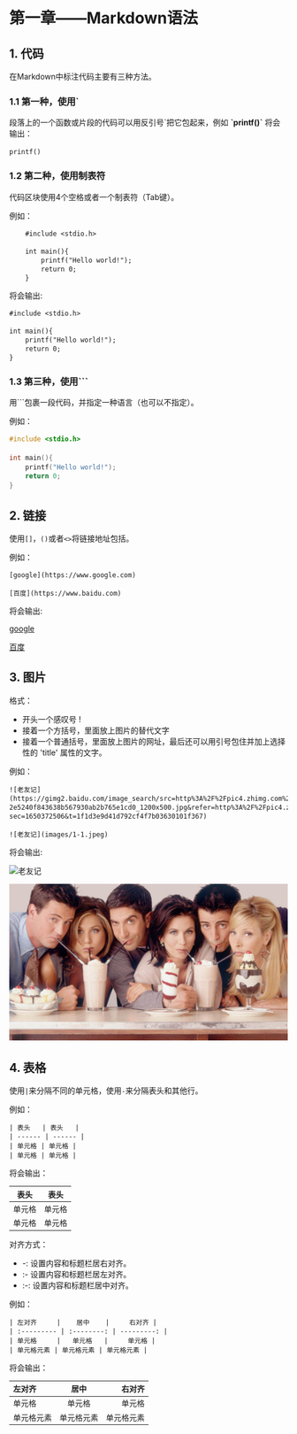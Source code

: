 # 第一章——Markdown语法

## 1. 代码

在Markdown中标注代码主要有三种方法。

### 1.1 第一种，使用`

段落上的一个函数或片段的代码可以用反引号\`把它包起来，例如 **\`printf()\`** 将会输出：

`printf()`

### 1.2 第二种，使用制表符

代码区块使用4个空格或者一个制表符（Tab键）。

例如：

```plaintext
    #include <stdio.h>

    int main(){
        printf("Hello world!");
        return 0;
    }
```

将会输出:

    #include <stdio.h>

    int main(){
        printf("Hello world!");
        return 0;
    }

### 1.3 第三种，使用```

用```包裹一段代码，并指定一种语言（也可以不指定）。

例如：

```c
#include <stdio.h>

int main(){
    printf("Hello world!");
    return 0;
}
```

## 2. 链接

使用`[]`，`()`或者`<>`将链接地址包括。

例如：

```plaintext
[google](https://www.google.com)

[百度](https://www.baidu.com)
```

将会输出:

[google](https://www.google.com)

[百度](https://www.baidu.com)

## 3. 图片

格式：

- 开头一个感叹号 !
- 接着一个方括号，里面放上图片的替代文字
- 接着一个普通括号，里面放上图片的网址，最后还可以用引号包住并加上选择性的 'title' 属性的文字。



例如：

```plaintext
![老友记](https://gimg2.baidu.com/image_search/src=http%3A%2F%2Fpic4.zhimg.com%2Fv2-2e5240f843638b567930ab2b765e1cd0_1200x500.jpg&refer=http%3A%2F%2Fpic4.zhimg.com&app=2002&size=f9999,10000&q=a80&n=0&g=0n&fmt=auto?sec=1650372506&t=1f1d3e9d41d792cf4f7b03630101f367)

![老友记](images/1-1.jpeg)
```

将会输出:

![老友记](https://gimg2.baidu.com/image_search/src=http%3A%2F%2Fpic4.zhimg.com%2Fv2-2e5240f843638b567930ab2b765e1cd0_1200x500.jpg&refer=http%3A%2F%2Fpic4.zhimg.com&app=2002&size=f9999,10000&q=a80&n=0&g=0n&fmt=auto?sec=1650372506&t=1f1d3e9d41d792cf4f7b03630101f367)

![老友记](images/1-1.jpeg)

## 4. 表格

使用`|`来分隔不同的单元格，使用`-`来分隔表头和其他行。

例如：

```plaintext
| 表头   | 表头   |
| ------ | ------ |
| 单元格 | 单元格 |
| 单元格 | 单元格 |
```

将会输出：

| 表头   | 表头   |
| ------ | ------ |
| 单元格 | 单元格 |
| 单元格 | 单元格 |

对齐方式：

- -: 设置内容和标题栏居右对齐。
- :- 设置内容和标题栏居左对齐。
- :-: 设置内容和标题栏居中对齐。

例如：

```plaintext
| 左对齐     |    居中    |     右对齐 |
| :--------- | :--------: | ---------: |
| 单元格     |   单元格   |     单元格 |
| 单元格元素 | 单元格元素 | 单元格元素 |
```

将会输出：

| 左对齐     |    居中    |     右对齐 |
| :--------- | :--------: | ---------: |
| 单元格     |   单元格   |     单元格 |
| 单元格元素 | 单元格元素 | 单元格元素 |
